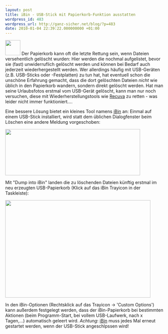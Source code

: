 ```yaml
---
layout: post
title: iBin - USB-Stick mit Papierkorb-Funktion ausstatten
wordpress_id: 483
wordpress_url: http://ganz-sicher.net/blog/?p=483
date: 2010-01-04 22:39:22.000000000 +01:00
---
```


<img class="lefticon" title="iBin icon" src="/wp-content/uploads/iBin-icon.png" alt="" width="48" height="48" />
Der Papierkorb kann oft die letzte Rettung sein, wenn Dateien versehentlich gelöscht wurden: Hier werden die nochmal aufgelistet, bevor sie (fast) unwiderruflich gelöscht werden und können bei Bedarf auch jederzeit wiederhergestellt werden. Wer allerdings häufig mit USB-Geräten (z.B. USB-Sticks oder -Festplatten) zu tun hat, hat eventuell schon die unschöne Erfahrung gemacht, dass die dort gelöschten Dateien <em>nicht</em> wie üblich in den Papierkorb wandern, sondern direkt gelöscht werden. Hat man seine Urlaubsfotos erstmal vom USB-Gerät gelöscht, kann man nur noch versuchen, diese mit Wiederherstellungstools wie <a href="http://www.piriform.com/recuva">Recuva</a> zu retten - was leider nicht immer funktioniert....

<!--more-->
Eine bessere Lösung bietet ein kleines Tool namens <a href="http://www.autohotkey.net/~FirstToyLab/project_iBin_download.htm" target="_blank">iBin</a> an: Einmal auf einem USB-Stick installiert, wird statt dem üblichen Dialogfenster beim Löschen eine andere Meldung vorgeschoben:

<img class="borderimg centered" title="ibin löschen abfrage" src="/wp-content/uploads/ibin-loeschen-abfrage.png" alt="" width="430" height="147" />

Mit "Dump into iBin" landen die zu löschenden Dateien künftig erstmal im neu erzeugten USB-Papierkorb (Klick auf das iBin Trayicon in der Taskleiste):

<img class="borderimg centered" title="ibin gelöschte dateien" src="/wp-content/uploads/ibin-geloeschte-dateien.png" alt="" width="463" height="310" />

In den iBin-Optionen (Rechtsklick auf das Trayicon -&gt; 'Custom Options') kann außerdem festgelegt werden, dass der iBin-Papierkorb bei bestimmten Aktionen (beim Programm-Start, bei vollem USB-Laufwerk, nach x Tagen,...) automatisch geleert wird.
<em>Achtung</em>: <a href="http://www.autohotkey.net/~FirstToyLab/project_iBin_download.htm" target="_blank">iBin</a> muss jedes Mal erneut gestartet werden, wenn der USB-Stick angeschlpssen wird!

